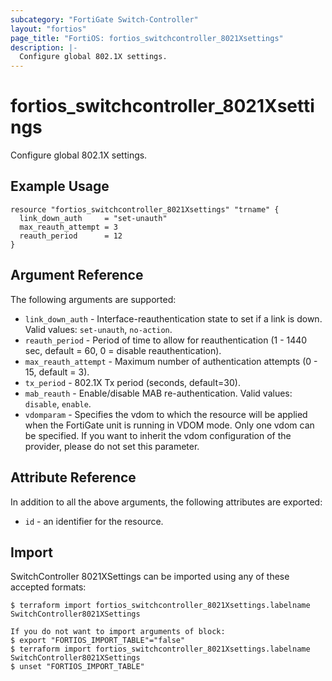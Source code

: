 ```yaml
---
subcategory: "FortiGate Switch-Controller"
layout: "fortios"
page_title: "FortiOS: fortios_switchcontroller_8021Xsettings"
description: |-
  Configure global 802.1X settings.
---
```


# fortios_switchcontroller_8021Xsettings
Configure global 802.1X settings.

## Example Usage

```hcl
resource "fortios_switchcontroller_8021Xsettings" "trname" {
  link_down_auth     = "set-unauth"
  max_reauth_attempt = 3
  reauth_period      = 12
}
```

## Argument Reference

The following arguments are supported:

* `link_down_auth` - Interface-reauthentication state to set if a link is down. Valid values: `set-unauth`, `no-action`.
* `reauth_period` - Period of time to allow for reauthentication (1 - 1440 sec, default = 60, 0 = disable reauthentication).
* `max_reauth_attempt` - Maximum number of authentication attempts (0 - 15, default = 3).
* `tx_period` - 802.1X Tx period (seconds, default=30).
* `mab_reauth` - Enable/disable MAB re-authentication. Valid values: `disable`, `enable`.
* `vdomparam` - Specifies the vdom to which the resource will be applied when the FortiGate unit is running in VDOM mode. Only one vdom can be specified. If you want to inherit the vdom configuration of the provider, please do not set this parameter.


## Attribute Reference

In addition to all the above arguments, the following attributes are exported:
* `id` - an identifier for the resource.

## Import

SwitchController 8021XSettings can be imported using any of these accepted formats:
```
$ terraform import fortios_switchcontroller_8021Xsettings.labelname SwitchController8021XSettings

If you do not want to import arguments of block:
$ export "FORTIOS_IMPORT_TABLE"="false"
$ terraform import fortios_switchcontroller_8021Xsettings.labelname SwitchController8021XSettings
$ unset "FORTIOS_IMPORT_TABLE"
```
